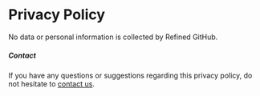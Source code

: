 # Privacy Policy

No data or personal information is collected by Refined GitHub.

##### Contact

If you have any questions or suggestions regarding this privacy policy, do not hesitate to [contact us](https://github.com/a0m0rajab).
